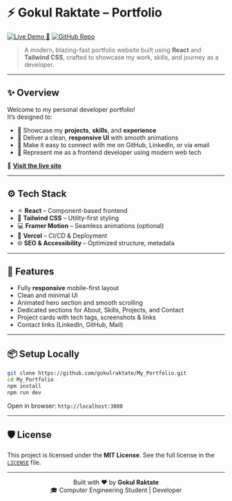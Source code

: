 
# ⚡ Gokul Raktate –  Portfolio

[![Live Demo 🚀](https://img.shields.io/badge/Live-Demo-green?style=for-the-badge)](https://gokulraktate.vercel.app/)
[![GitHub Repo](https://img.shields.io/badge/Code-GitHub-black?style=for-the-badge&logo=github)](https://github.com/gokulraktate/My_Portfolio)

> A modern, blazing-fast portfolio website built using **React** and **Tailwind CSS**, crafted to showcase my work, skills, and journey as a developer.

---

## ✨ Overview

Welcome to my personal developer portfolio!  
It’s designed to:

- 📌 Showcase my **projects**, **skills**, and **experience**
- 📱 Deliver a clean, **responsive UI** with smooth animations
- 🔗 Make it easy to connect with me on GitHub, LinkedIn, or via email
- 🚀 Represent me as a frontend developer using modern web tech

🔗 **[Visit the live site](https://gokulraktate.vercel.app/)**

---

## ⚙️ Tech Stack

- ⚛️ **React** – Component-based frontend
- 💨 **Tailwind CSS** – Utility-first styling
- 💻 **Framer Motion** – Seamless animations (optional)
- 🚀 **Vercel** – CI/CD & Deployment
- 🌐 **SEO & Accessibility** – Optimized structure, metadata

---

## 🌟 Features

- Fully **responsive** mobile-first layout
- Clean and minimal UI
- Animated hero section and smooth scrolling
- Dedicated sections for About, Skills, Projects, and Contact
- Project cards with tech tags, screenshots & links
- Contact links (LinkedIn, GitHub, Mail)


---

## 📦 Setup Locally

```bash
git clone https://github.com/gokulraktate/My_Portfolio.git
cd My_Portfolio
npm install
npm run dev
````

Open in browser: `http://localhost:3000`

---

## 🛡 License

This project is licensed under the **MIT License**.
See the full license in the [`LICENSE`](./LICENSE) file.





---

<p align="center">
  Built with ❤️ by <strong>Gokul Raktate</strong> <br/>
  🎓 Computer Engineering Student | Developer
</p>

